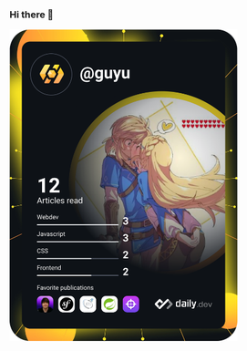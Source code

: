 ### Hi there 👋

<a href="https://app.daily.dev/DailyDevTips"><img src="https://github.com/Guyu23/Guyu23/blob/master/devcard.svg" width="400" alt="Guyu23's Dev Card"/></a>

<!--
**Guyu23/Guyu23** is a ✨ _special_ ✨ repository because its `README.md` (this file) appears on your GitHub profile.

Here are some ideas to get you started:

- 🔭 I’m currently working on ...
- 🌱 I’m currently learning ...
- 👯 I’m looking to collaborate on ...
- 🤔 I’m looking for help with ...
- 💬 Ask me about ...
- 📫 How to reach me: ...
- 😄 Pronouns: ...
- ⚡ Fun fact: ...
-->

